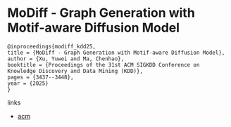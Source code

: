 # MoDiff - Graph Generation with Motif-aware Diffusion Model

```
@inproceedings{modiff_kdd25,
title = {MoDiff - Graph Generation with Motif-aware Diffusion Model},
author = {Xu, Yuwei and Ma, Chenhao},
booktitle = {Proceedings of the 31st ACM SIGKDD Conference on Knowledge Discovery and Data Mining (KDD)},
pages = {3437--3448},
year = {2025}
}
```

links
- [acm](https://dl.acm.org/doi/10.1145/3711896.3737053)
